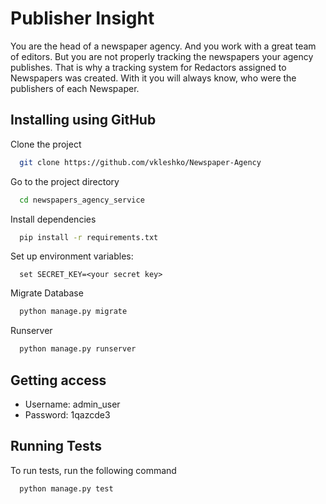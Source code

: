 # Publisher Insight

You are the head of a newspaper agency. And you work with a great team of editors. But you are not properly tracking the newspapers your agency publishes. That is why a tracking system for Redactors assigned to Newspapers was created. With it you will always know, who were the publishers of each Newspaper.

## Installing using GitHub

Clone the project

```bash
  git clone https://github.com/vkleshko/Newspaper-Agency
```

Go to the project directory

```bash
  cd newspapers_agency_service
```

Install dependencies

```bash
  pip install -r requirements.txt
```

Set up environment variables:

```
  set SECRET_KEY=<your secret key>
```

Migrate Database

```bash
  python manage.py migrate
```

Runserver

```bash
  python manage.py runserver
```

## Getting access

- Username: admin_user
- Password: 1qazcde3

## Running Tests

To run tests, run the following command

```bash
  python manage.py test
```

